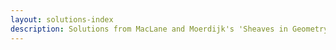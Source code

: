 ```yaml
---
layout: solutions-index
description: Solutions from MacLane and Moerdijk's 'Sheaves in Geometry and Logic'
---
```

